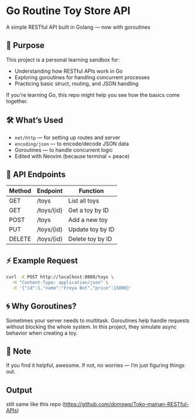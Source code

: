 # Go Routine Toy Store API

A simple RESTful API built in Golang — now with goroutines

## 🎯 Purpose

This project is a personal learning sandbox for:
- Understanding how RESTful APIs work in Go
- Exploring goroutines for handling concurrent processes
- Practicing basic struct, routing, and JSON handling

If you're learning Go, this repo might help you see how the basics come together.

## 🛠️ What’s Used

- `net/http` — for setting up routes and server
- `encoding/json` — to encode/decode JSON data
- Goroutines — to handle concurrent logic
- Edited with Neovim (because terminal = peace)

## 🧸 API Endpoints

| Method | Endpoint     | Function               |
|--------|--------------|------------------------|
| GET    | /toys        | List all toys          |
| GET    | /toys/{id}   | Get a toy by ID        |
| POST   | /toys        | Add a new toy          |
| PUT    | /toys/{id}   | Update toy by ID       |
| DELETE | /toys/{id}   | Delete toy by ID       |

## ⚡ Example Request

```bash
curl -X POST http://localhost:8080/toys \
  -H "Content-Type: application/json" \
  -d '{"id":1,"name":"Freya Bot","price":15000}'
```


## 🌀 Why Goroutines?

Sometimes your server needs to multitask. Goroutines help handle requests without blocking the whole system. In this project, they simulate async behavior when creating a toy.


## 📌 Note

If you find it helpful, awesome. If not, no worries — I’m just figuring things out.

## Output
still same like this repo (https://github.com/domswp/Toko-mainan-RESTful-APIs)
